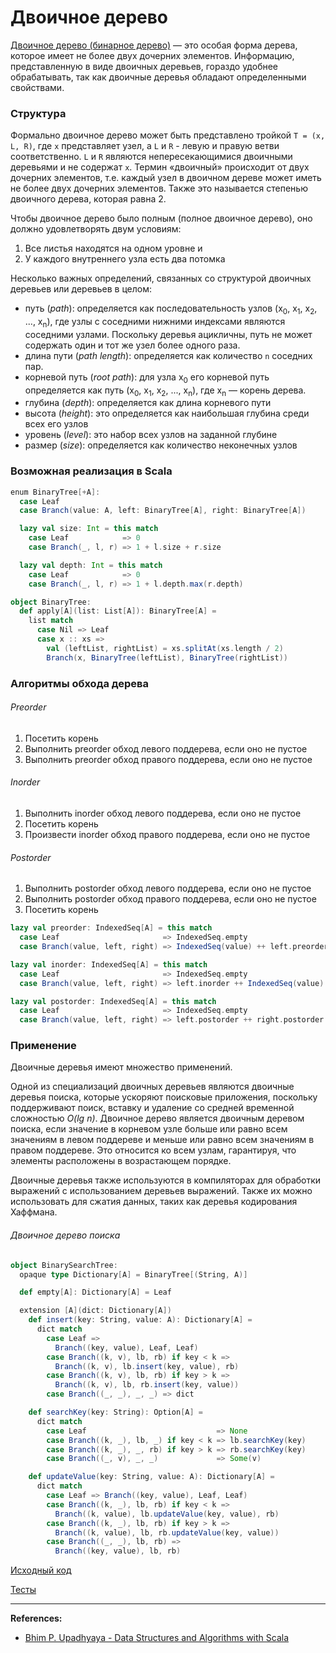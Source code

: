 # Двоичное дерево

[Двоичное дерево (бинарное дерево)](https://ru.wikipedia.org/wiki/%D0%94%D0%B2%D0%BE%D0%B8%D1%87%D0%BD%D0%BE%D0%B5_%D0%B4%D0%B5%D1%80%D0%B5%D0%B2%D0%BE) — 
это особая форма дерева, которое имеет не более двух дочерних элементов. 
Информацию, представленную в виде двоичных деревьев, гораздо удобнее обрабатывать, 
так как двоичные деревья обладают определенными свойствами. 

### Структура

Формально двоичное дерево может быть представлено тройкой `T = (x, L, R)`, 
где `x` представляет узел, а `L` и `R` - левую и правую ветви соответственно. 
`L` и `R` являются непересекающимися двоичными деревьями и не содержат `x`. 
Термин «двоичный» происходит от двух дочерних элементов, 
т.е. каждый узел в двоичном дереве может иметь не более двух дочерних элементов. 
Также это называется степенью двоичного дерева, которая равна 2. 

Чтобы двоичное дерево было полным (полное двоичное дерево), оно должно удовлетворять двум условиям:

1. Все листья находятся на одном уровне и 
2. У каждого внутреннего узла есть два потомка

Несколько важных определений, связанных со структурой двоичных деревьев или деревьев в целом:

- путь (_path_): определяется как последовательность узлов (x<sub>0</sub>, x<sub>1</sub>, x<sub>2</sub>, ..., x<sub>n</sub>), 
  где узлы с соседними нижними индексами являются соседними узлами. 
  Поскольку деревья ацикличны, путь не может содержать один и тот же узел более одного раза. 
- длина пути (_path length_): определяется как количество `n` соседних пар. 
- корневой путь (_root path_): для узла x<sub>0</sub> его корневой путь определяется как путь (x<sub>0</sub>, x<sub>1</sub>, x<sub>2</sub>, ..., x<sub>n</sub>), где x<sub>n</sub> — корень дерева. 
- глубина (_depth_): определяется как длина корневого пути
- высота (_height_): это определяется как наибольшая глубина среди всех его узлов 
- уровень (_level_): это набор всех узлов на заданной глубине
- размер (_size_): определяется как количество неконечных узлов

### Возможная реализация в Scala

```scala
enum BinaryTree[+A]:
  case Leaf
  case Branch(value: A, left: BinaryTree[A], right: BinaryTree[A])

  lazy val size: Int = this match
    case Leaf            => 0
    case Branch(_, l, r) => 1 + l.size + r.size

  lazy val depth: Int = this match
    case Leaf            => 0
    case Branch(_, l, r) => 1 + l.depth.max(r.depth)

object BinaryTree:
  def apply[A](list: List[A]): BinaryTree[A] =
    list match
      case Nil => Leaf
      case x :: xs =>
        val (leftList, rightList) = xs.splitAt(xs.length / 2)
        Branch(x, BinaryTree(leftList), BinaryTree(rightList))
```

### Алгоритмы обхода дерева

###### Preorder

1. Посетить корень
2. Выполнить preorder обход левого поддерева, если оно не пустое
3. Выполнить preorder обход правого поддерева, если оно не пустое

###### Inorder

1. Выполнить inorder обход левого поддерева, если оно не пустое
2. Посетить корень
3. Произвести inorder обход правого поддерева, если оно не пустое

###### Postorder

1. Выполнить postorder обход левого поддерева, если оно не пустое
2. Выполнить postorder обход правого поддерева, если оно не пустое
3. Посетить корень

```scala
lazy val preorder: IndexedSeq[A] = this match
  case Leaf                       => IndexedSeq.empty
  case Branch(value, left, right) => IndexedSeq(value) ++ left.preorder ++ right.preorder

lazy val inorder: IndexedSeq[A] = this match
  case Leaf                       => IndexedSeq.empty
  case Branch(value, left, right) => left.inorder ++ IndexedSeq(value) ++ right.inorder

lazy val postorder: IndexedSeq[A] = this match
  case Leaf                       => IndexedSeq.empty
  case Branch(value, left, right) => left.postorder ++ right.postorder ++ IndexedSeq(value)
```

### Применение

Двоичные деревья имеют множество применений.

Одной из специализаций двоичных деревьев являются двоичные деревья поиска, которые ускоряют поисковые приложения,
поскольку поддерживают поиск, вставку и удаление со средней временной сложностью _O(lg n)_.
Двоичное дерево является двоичным деревом поиска, если значение в корневом узле больше или равно 
всем значениям в левом поддереве и меньше или равно всем значениям в правом поддереве.
Это относится ко всем узлам, гарантируя, что элементы расположены в возрастающем порядке.

Двоичные деревья также используются в компиляторах для обработки выражений с использованием деревьев выражений. 
Также их можно использовать для сжатия данных, таких как деревья кодирования Хаффмана. 


###### Двоичное дерево поиска

```scala
object BinarySearchTree:
  opaque type Dictionary[A] = BinaryTree[(String, A)]

  def empty[A]: Dictionary[A] = Leaf

  extension [A](dict: Dictionary[A])
    def insert(key: String, value: A): Dictionary[A] =
      dict match
        case Leaf =>
          Branch((key, value), Leaf, Leaf)
        case Branch((k, v), lb, rb) if key < k =>
          Branch((k, v), lb.insert(key, value), rb)
        case Branch((k, v), lb, rb) if key > k =>
          Branch((k, v), lb, rb.insert(key, value))
        case Branch((_, _), _, _) => dict

    def searchKey(key: String): Option[A] =
      dict match
        case Leaf                             => None
        case Branch((k, _), lb, _) if key < k => lb.searchKey(key)
        case Branch((k, _), _, rb) if key > k => rb.searchKey(key)
        case Branch((_, v), _, _)             => Some(v)

    def updateValue(key: String, value: A): Dictionary[A] =
      dict match
        case Leaf => Branch((key, value), Leaf, Leaf)
        case Branch((k, _), lb, rb) if key < k =>
          Branch((k, value), lb.updateValue(key, value), rb)
        case Branch((k, _), lb, rb) if key > k =>
          Branch((k, value), lb, rb.updateValue(key, value))
        case Branch((_, _), lb, rb) =>
          Branch((key, value), lb, rb)
```

[Исходный код](https://gitflic.ru/project/artemkorsakov/scalabook/blob?file=examples%2Fsrc%2Fmain%2Fscala%2Falgorithms%2Ftrees%2FBinaryTree.scala&plain=1)

[Тесты](https://gitflic.ru/project/artemkorsakov/scalabook/blob?file=examples%2Fsrc%2Ftest%2Fscala%2Falgorithms%2Ftrees%2FBinaryTreeSuite.scala)


---

**References:**
- [Bhim P. Upadhyaya - Data Structures and Algorithms with Scala](https://link.springer.com/book/10.1007/978-3-030-12561-5)

